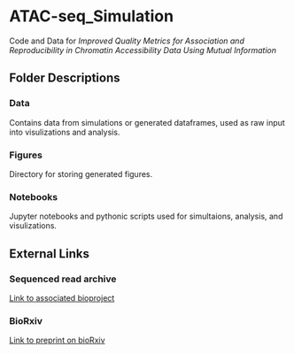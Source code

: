 # ATAC-seq_Simulation

Code and Data for _Improved Quality Metrics for Association and Reproducibility in Chromatin Accessibility Data Using Mutual Information_

## Folder Descriptions

### Data
Contains data from simulations or generated dataframes, used as raw input into visulizations and analysis. 

### Figures
Directory for storing generated figures.

### Notebooks
Jupyter notebooks and pythonic scripts used for simultaions, analysis, and visulizations.

## External Links

### Sequenced read archive

[Link to associated bioproject](https://www.ncbi.nlm.nih.gov/Traces/study/?acc=SRP439236&o=acc_s%3Aa)

### BioRxiv

[Link to preprint on bioRxiv](https://www.biorxiv.org/content/10.1101/2023.04.26.538354v2)
